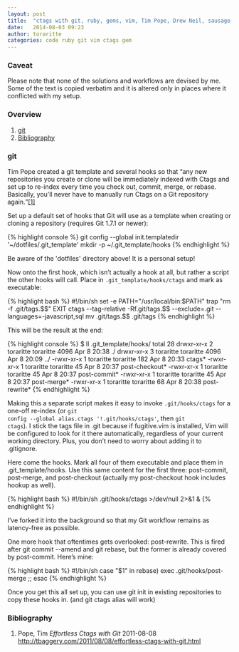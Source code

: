 ```yaml
---
layout: post
title:  "ctags with git, ruby, gems, vim, Tim Pope, Drew Neil, sausage-filler samovar, dragons and unicorns"
date:   2014-08-03 09:23
author: toraritte
categories: code ruby git vim ctags gem
---
```

<section><h3>Caveat</h3>
  Please note that none of the solutions and workflows are devised by me. Some of the text is copied verbatim and it is altered only in places where it conflicted with my setup.
</section>
<nav><h3>Overview</h3>
  <ol>
    <li><a href='#git'>git</a></li>
    <li><a href='#bibliography'>Bibliography</a></li>
  </ol>
</nav>
<section><h3 id='git'>git</h3>
  <p>Tim Pope created a git template and several hooks so that <q cite="http://tbaggery.com/2011/08/08/effortless-ctags-with-git.html">any new repositories you create or clone will be immediately indexed with Ctags and set up to re-index every time you check out, commit, merge, or rebase. Basically, you’ll never have to manually run Ctags on a Git repository again.</q><a href="#b01">[1]</a></p>

  Set up a default set of hooks that Git will use as a template when creating or cloning a repository (requires Git 1.7.1 or newer):

  {% highlight console %}
  git config --global init.templatedir '~/dotfiles/.git_template'
  mkdir -p ~/.git_template/hooks
  {% endhighlight %}

  Be aware of the 'dotfiles' directory above! It is a personal setup!

  Now onto the first hook, which isn’t actually a hook at all, but rather a script the other hooks will call. Place in <code>.git_template/hooks/ctags</code> and mark as executable:

  {% highlight bash %}
  #!/bin/sh
  set -e
  PATH="/usr/local/bin:$PATH"
  trap "rm -f .git/tags.$$" EXIT
  ctags --tag-relative -Rf.git/tags.$$ --exclude=.git --languages=-javascript,sql
  mv .git/tags.$$ .git/tags
  {% endhighlight %}

  This will be the result at the end:

  {% highlight console %}
  $ ll .git_template/hooks/
  total 28
  drwxr-xr-x 2 toraritte toraritte 4096 Apr  8 20:38 ./
  drwxr-xr-x 3 toraritte toraritte 4096 Apr  8 20:09 ../
  -rwxr-xr-x 1 toraritte toraritte  182 Apr  8 20:33 ctags*
  -rwxr-xr-x 1 toraritte toraritte   45 Apr  8 20:37 post-checkout*
  -rwxr-xr-x 1 toraritte toraritte   45 Apr  8 20:37 post-commit*
  -rwxr-xr-x 1 toraritte toraritte   45 Apr  8 20:37 post-merge*
  -rwxr-xr-x 1 toraritte toraritte   68 Apr  8 20:38 post-rewrite*
  {% endhighlight %}

  Making this a separate script makes it easy to invoke <code>.git/hooks/ctags</code> for a one-off re-index (or <code>git config --global alias.ctags '!.git/hooks/ctags'</code>, then <code>git ctags</code>).
  I stick the tags file in .git because if fugitive.vim is installed, Vim will be configured to look for it there automatically, regardless of your current working directory. Plus, you don’t need to worry about adding it to .gitignore.

  Here come the hooks. Mark all four of them executable and place them
  in .git_template/hooks. Use this same content for the first three:
  post-commit, 
  post-merge, and 
  post-checkout (actually my post-checkout hook includes hookup as well).

  {% highlight bash %}
  #!/bin/sh
  .git/hooks/ctags >/dev/null 2>&1 &
  {% endhighlight %}

  I’ve forked it into the background so that my Git workflow remains as 
  latency-free as possible.

  One more hook that oftentimes gets overlooked: post-rewrite. This is 
  fired after git commit --amend and git rebase, but the former is 
  already covered by post-commit. Here’s mine:

  {% highlight bash %}
  #!/bin/sh
  case "$1" in
  rebase) exec .git/hooks/post-merge ;;
  esac
  {% endhighlight %}

  Once you get this all set up, you can use git init in existing 
  repositories to copy these hooks in. (and git ctags alias will work)
</section>
<section><h3 id='bibliography'>Bibliography</h3>
  <ol>
    <div itemscope itemtype="http://schema.org/BlogPosting">
      <li id="b01">
        <span itemprop="author" itemscope itemtype="http://schema.org/Person">
          <span itemprop="name">Pope, Tim</span>
        </span>
        <cite itemprop="name">Effortless Ctags with Git</cite>
        <time pubdate datetime="2011-08-08" itemprop="datePublished" value='2011-08-08'>2011-08-08</time>
        <a href="http://tbaggery.com/2011/08/08/effortless-ctags-with-git.html" itemprop="url">http://tbaggery.com/2011/08/08/effortless-ctags-with-git.html</a>
      </li>
    </div>
  </ol>
</section>
